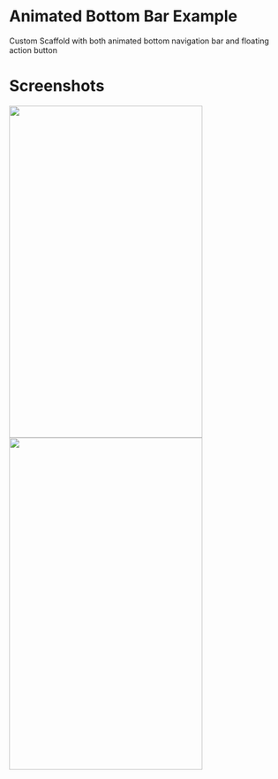 # Animated Bottom Bar Example

Custom Scaffold with both animated bottom navigation bar and floating action button

# Screenshots
<p float="left">  
  <img src="https://github.com/Vasseurr/AnimatedBottomBar/assets/67058617/d079e04a-fb6b-4495-aa36-f11ff2f5305b" width="350" height="600">
  <img src="https://github.com/Vasseurr/AnimatedBottomBar/assets/67058617/5fc7ba7d-972d-4c38-aa9d-d8d5133bff7e" width="350" height="600">
</p>
